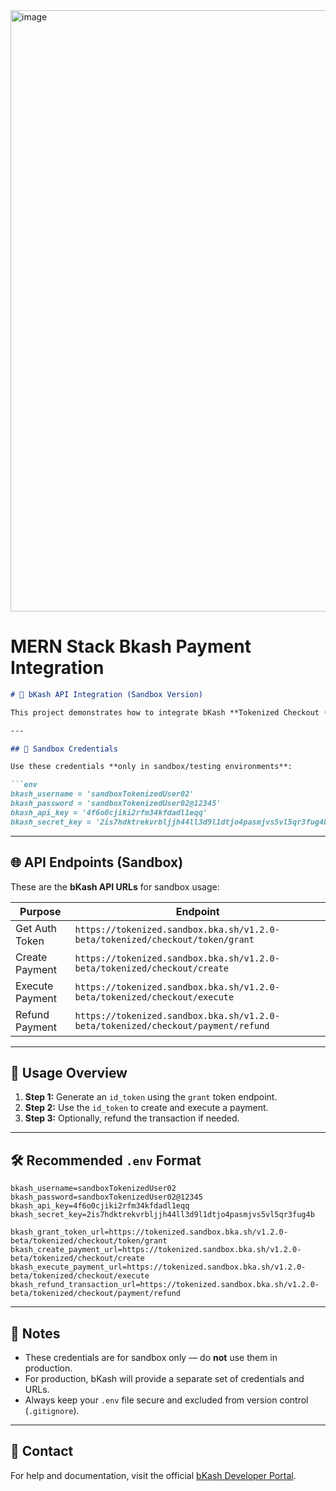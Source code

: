 <img width="1905" height="962" alt="image" src="https://github.com/user-attachments/assets/2d442e9d-4975-4223-b253-c7a41c56f181" />

# MERN Stack Bkash Payment Integration
````markdown
# 📱 bKash API Integration (Sandbox Version)

This project demonstrates how to integrate bKash **Tokenized Checkout (v1.2.0-beta)** API in a Node.js backend using sandbox credentials.

---

## 🔐 Sandbox Credentials

Use these credentials **only in sandbox/testing environments**:

```env
bkash_username = 'sandboxTokenizedUser02'
bkash_password = 'sandboxTokenizedUser02@12345'
bkash_api_key = '4f6o0cjiki2rfm34kfdadl1eqq'
bkash_secret_key = '2is7hdktrekvrbljjh44ll3d9l1dtjo4pasmjvs5vl5qr3fug4b'
````

---

## 🌐 API Endpoints (Sandbox)

These are the **bKash API URLs** for sandbox usage:

| Purpose         | Endpoint                                                                         |
| --------------- | -------------------------------------------------------------------------------- |
| Get Auth Token  | `https://tokenized.sandbox.bka.sh/v1.2.0-beta/tokenized/checkout/token/grant`    |
| Create Payment  | `https://tokenized.sandbox.bka.sh/v1.2.0-beta/tokenized/checkout/create`         |
| Execute Payment | `https://tokenized.sandbox.bka.sh/v1.2.0-beta/tokenized/checkout/execute`        |
| Refund Payment  | `https://tokenized.sandbox.bka.sh/v1.2.0-beta/tokenized/checkout/payment/refund` |

---

## 🧠 Usage Overview

1. **Step 1:** Generate an `id_token` using the `grant` token endpoint.
2. **Step 2:** Use the `id_token` to create and execute a payment.
3. **Step 3:** Optionally, refund the transaction if needed.

---

## 🛠 Recommended `.env` Format

```env
bkash_username=sandboxTokenizedUser02
bkash_password=sandboxTokenizedUser02@12345
bkash_api_key=4f6o0cjiki2rfm34kfdadl1eqq
bkash_secret_key=2is7hdktrekvrbljjh44ll3d9l1dtjo4pasmjvs5vl5qr3fug4b

bkash_grant_token_url=https://tokenized.sandbox.bka.sh/v1.2.0-beta/tokenized/checkout/token/grant
bkash_create_payment_url=https://tokenized.sandbox.bka.sh/v1.2.0-beta/tokenized/checkout/create
bkash_execute_payment_url=https://tokenized.sandbox.bka.sh/v1.2.0-beta/tokenized/checkout/execute
bkash_refund_transaction_url=https://tokenized.sandbox.bka.sh/v1.2.0-beta/tokenized/checkout/payment/refund
```

---

## 📌 Notes

* These credentials are for sandbox only — do **not** use them in production.
* For production, bKash will provide a separate set of credentials and URLs.
* Always keep your `.env` file secure and excluded from version control (`.gitignore`).

---

## 📧 Contact

For help and documentation, visit the official [bKash Developer Portal](https://developer.bkash.com/).


